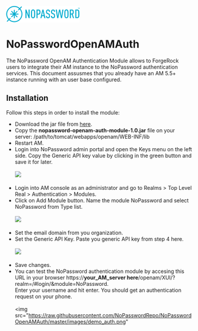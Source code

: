 ![image alt text](images/nopassword_logo.png)

# NoPasswordOpenAMAuth

The NoPassword OpenAM Authentication Module allows to ForgeRock users to integrate their AM instance to the NoPassword authentication services.
This document assusmes that you already have an AM 5.5+ instance running with an user base configured.

## Installation

Follow this steps in order to install the module:

* Download the jar file from [here](taget/nopassword-openam-auth-module-1.0.jar).
* Copy the **nopassword-openam-auth-module-1.0.jar** file on your server: /path/to/tomcat/webapps/openam/WEB-INF/lib
* Restart AM.
            <li>Login into NoPassword admin portal and open the Keys menu on the left side. Copy the Generic API key value by clicking in the green button and save it for later.</li>
            </br><img src="https://raw.githubusercontent.com/NoPasswordRepo/NoPasswordOpenAMAuth/master/images/generic_api_key.png"></br></br>
            <li>Login into AM console as an administrator and go to Realms > Top Level Real > Authentication > Modules.</li>
            <li>Click on Add Module button. Name the module NoPassword and select NoPassword from Type list.</li>
            </br><img src="https://raw.githubusercontent.com/NoPasswordRepo/NoPasswordOpenAMAuth/master/images/add_module_1.png"></br></br>
            <li>Set the email domain from you organization.</li>
            <li>Set the Generic API Key. Paste you generic API key from step 4 here.</li>
            </br><img src="https://raw.githubusercontent.com/NoPasswordRepo/NoPasswordOpenAMAuth/master/images/add_module_2.png"></br></br>
            <li>Save changes.</li>
            <li>You can test the NoPassword authentication module by accesing this URL in your browser https://<strong>your_AM_server here</strong>/openam/XUI/?realm=/#login/&module=NoPassword.</br>
                Enter your username and hit enter. You should get an authentication request on your phone.</li>
            </br><img src="https://raw.githubusercontent.com/NoPasswordRepo/NoPasswordOpenAMAuth/master/images/demo_auth.png"
